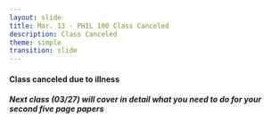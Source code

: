```yaml
---
layout: slide
title: Mar. 13 - PHIL 100 Class Canceled
description: Class Canceled
theme: simple
transition: slide
---
```


<section data-markdown>

#### Class canceled due to illness
##### Next class (03/27) will cover in detail what you need to do for your second five page papers

</section>
